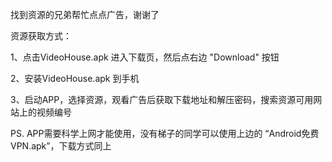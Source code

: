 找到资源的兄弟帮忙点点广告，谢谢了

资源获取方式：

1、点击VideoHouse.apk 进入下载页，然后点右边 "Download" 按钮

2、安装VideoHouse.apk 到手机

3、启动APP，选择资源，观看广告后获取下载地址和解压密码，搜索资源可用网站上的视频编号

PS. APP需要科学上网才能使用，没有梯子的同学可以使用上边的 “Android免费VPN.apk”，下载方式同上
